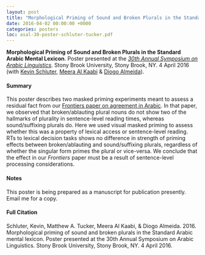 ```yaml
---
layout: post
title: "Morphological Priming of Sound and Broken Plurals in the Standard Arabic Mental Lexicon"
date: 2016-04-02 00:00:00 +0000
categories: posters
loc: asal-30-poster-schluter-tucker.pdf
---
```


**Morphological Priming of Sound and Broken Plurals in the Standard Arabic Mental Lexicon**. Poster presented at the [_30th Annual Symposium on Arabic Linguistics_](http://www.stonybrook.edu/commcms/asal/). Stony Brook University, Stony Brook, NY. 4 April 2016 (with [Kevin Schluter](https://sites.google.com/a/nyu.edu/kevin-schluter/home), [Meera Al Kaabi](http://www.psych.nyu.edu/morphlab/people/meera.html) & [Diogo Almeida](https://sites.google.com/a/nyu.edu/diogo-almeida/)).

<!---more--->

#### Summary

This poster describes two masked priming experiments meant to assess a residual fact from our [Frontiers paper on agreement in Arabic](http://journal.frontiersin.org/researchtopic/1545/encoding-and-navigating-linguistic-representations-in-memory). In that paper, we observed that broken/ablauting plural nouns do not show two of the hallmarks of plurality in sentence-level reading times, whereas sound/suffixing plurals do. Here we used visual masked priming to assess whether this was a property of lexical access or sentence-level reading. RTs to lexical decision tasks shows no difference in strength of priming effects between broken/ablauting and sound/suffixing plurals, regardless of whether the singular form primes the plural or vice-versa. We conclude that the effect in our _Frontiers_ paper must be a result of sentence-level processing considerations.

#### Notes

This poster is being prepared as a manuscript for publication presently. Email me for a copy.

#### Full Citation

Schluter, Kevin, Matthew A. Tucker, Meera Al Kaabi, & Diogo Almeida. 2016. Morphological priming of sound and broken plurals in the Standard Arabic mental lexicon. Poster presented at the 30th Annual Symposium on Arabic Linguistics. Stony Brook University, Stony Brook, NY. 4 April 2016.